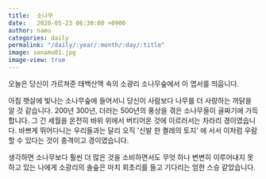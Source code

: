 ```yaml
---
title:  소나무
date:   2020-05-23 06:30:00 +0900
author: namu
categories: daily
permalink: "/daily/:year/:month/:day/:title"
image: sonamu01.jpg
image-view: true
---
```


오늘은 당신이 가르쳐준 태백산맥 속의 소광리 소나무숲에서 이 엽서를 띄웁니다.

아침 햇살에 빛나는 소나무숲에 들어서니 당신이 사람보다 나무를 더 사랑하는 까닭을 알 것 같습니다.
200년 300년, 더러는 500년의 풍상을 겪은 소나무들이 골짜기에 가득합니다.
그 긴 세월을 온전히 바위 위에서 버티어온 것에 이르러서는 차라리 경이였습니다.
바쁘게 뛰어다니는 우리들과는 달리 오직 '신발 한 켤레의 토지' 에 서서 이처럼 우람할 수 있다는 것이 충격이고 경이였습니다.

생각하면 소나무보다 훨씬 더 많은 것을 소비하면서도 무엇 하나 변변히 이루어내지 못하고 있는 나에게 소광리의 솔숲은
마치 회초리를 들고 기다리는 엄한 스승 같았습니다.
